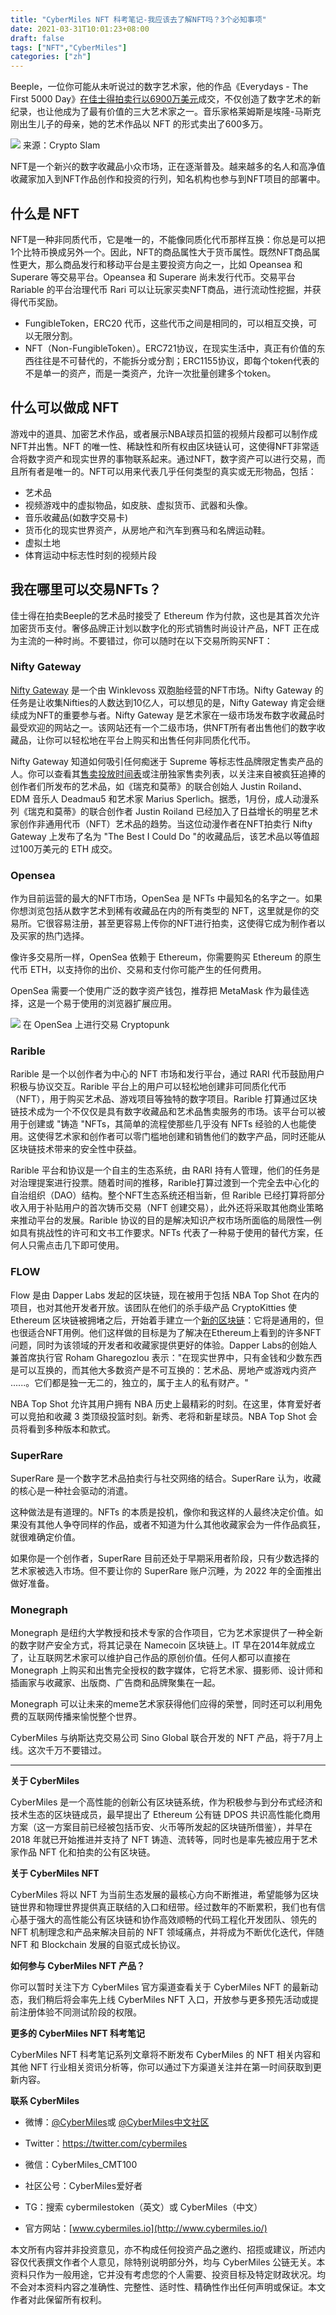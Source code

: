 ```yaml
---
title: "CyberMiles NFT 科考笔记-我应该去了解NFT吗？3个必知事项"
date: 2021-03-31T10:01:23+08:00
draft: false
tags: ["NFT","CyberMiles"] 
categories: ["zh"] 
---
```




Beeple，一位你可能从未听说过的数字艺术家，他的作品《Everydays - The First 5000 Day》[在佳士得拍卖行以6900万美元](https://www.bbc.co.uk/news/technology-56362174)成交，不仅创造了数字艺术的新纪录，也让他成为了最有价值的三大艺术家之一。音乐家格莱姆斯是埃隆-马斯克刚出生儿子的母亲，她的艺术作品以 NFT 的形式卖出了600多万。

![](/images/20210331-nft-02-01.png)
来源：Crypto Slam

NFT是一个新兴的数字收藏品小众市场，正在逐渐普及。越来越多的名人和高净值收藏家加入到NFT作品创作和投资的行列，知名机构也参与到NFT项目的部署中。
 

## 什么是 NFT

NFT是一种非同质代币，它是唯一的，不能像同质化代币那样互换：你总是可以把1个比特币换成另外一个。因此，NFT的商品属性大于货币属性。既然NFT商品属性更大，那么商品发行和移动平台是主要投资方向之一，比如 Opeansea 和 Superare 等交易平台。Opeansea 和 Superare 尚未发行代币。交易平台 Rariable 的平台治理代币 Rari 可以让玩家买卖NFT商品，进行流动性挖掘，并获得代币奖励。


* FungibleToken，ERC20 代币，这些代币之间是相同的，可以相互交换，可以无限分割。
* NFT（Non-FungibleToken）。ERC721协议，在现实生活中，真正有价值的东西往往是不可替代的，不能拆分或分割；ERC1155协议，即每个token代表的不是单一的资产，而是一类资产，允许一次批量创建多个token。



## 什么可以做成 NFT

游戏中的道具、加密艺术作品，或者展示NBA球员扣篮的视频片段都可以制作成NFT并出售。NFT 的唯一性、稀缺性和所有权由区块链认可，这使得NFT非常适合将数字资产和现实世界的事物联系起来。通过NFT，数字资产可以进行交易，而且所有者是唯一的。NFT可以用来代表几乎任何类型的真实或无形物品，包括：

* 艺术品
* 视频游戏中的虚拟物品，如皮肤、虚拟货币、武器和头像。
* 音乐收藏品(如数字交易卡)
* 货币化的现实世界资产，从房地产和汽车到赛马和名牌运动鞋。
* 虚拟土地
* 体育运动中标志性时刻的视频片段



## 我在哪里可以交易NFTs？

佳士得在拍卖Beeple的艺术品时接受了 Ethereum 作为付款，这也是其首次允许加密货币支付。奢侈品牌正计划以数字化的形式销售时尚设计产品，NFT 正在成为主流的一种时尚。不要错过，你可以随时在以下交易所购买NFT：

### Nifty Gateway 

[Nifty Gateway](https://niftygateway.com/collections/beepletwo) 是一个由 Winklevoss 双胞胎经营的NFT市场。Nifty Gateway 的任务是让收集Nifties的人数达到10亿人，可以想见的是，Nifty Gateway 肯定会继续成为NFT的重要参与者。Nifty Gateway 是艺术家在一级市场发布数字收藏品时最受欢迎的网站之一。该网站还有一个二级市场，供NFT所有者出售他们的数字收藏品，让你可以轻松地在平台上购买和出售任何非同质化代币。

Nifty Gateway 知道如何吸引任何痴迷于 Supreme 等标志性品牌限定售卖产品的人。你可以查看其[售卖投放时间表](https://www.benzinga.com/money/nifty-gateway-nft/)或注册独家售卖列表，以关注来自被疯狂追捧的创作者们所发布的艺术品，如《瑞克和莫蒂》的联合创始人 Justin Roiland、EDM 音乐人 Deadmau5 和艺术家 Marius Sperlich。据悉，1月份，成人动漫系列《瑞克和莫蒂》的联合创作者 Justin Roiland 已经加入了日益增长的明星艺术家创作非通用代币（NFT）艺术品的趋势。当这位动漫作者在NFT拍卖行 Nifty Gateway 上发布了名为 "The Best I Could Do "的收藏品后，该艺术品以等值超过100万美元的 ETH 成交。

### Opensea

作为目前运营的最大的NFT市场，OpenSea 是 NFTs 中最知名的名字之一。如果你想浏览包括从数字艺术到稀有收藏品在内的所有类型的 NFT，这里就是你的交易所。它很容易注册，甚至更容易上传你的NFT进行拍卖，这使得它成为制作者以及买家的热门选择。

像许多交易所一样，OpenSea 依赖于 Ethereum，你需要购买 Ethereum 的原生代币 ETH，以支持你的出价、交易和支付你可能产生的任何费用。

OpenSea 需要一个使用广泛的数字资产钱包，推荐把 MetaMask 作为最佳选择，这是一个易于使用的浏览器扩展应用。
 
![](/images/20210331-nft-02-02.png)
在 OpenSea 上进行交易 Cryptopunk

### Rarible

Rarible 是一个以创作者为中心的 NFT 市场和发行平台，通过 RARI 代币鼓励用户积极与协议交互。Rarible 平台上的用户可以轻松地创建非可同质化代币（NFT），用于购买艺术品、游戏项目等独特的数字项目。Rarible 打算通过区块链技术成为一个不仅仅是具有数字收藏品和艺术品售卖服务的市场。该平台可以被用于创建或 "铸造 "NFTs，其简单的流程使那些几乎没有 NFTs 经验的人也能使用。这使得艺术家和创作者可以零门槛地创建和销售他们的数字产品，同时还能从区块链技术带来的安全性中获益。

Rarible 平台和协议是一个自主的生态系统，由 RARI 持有人管理，他们的任务是对治理提案进行投票。随着时间的推移，Rarible打算过渡到一个完全去中心化的自治组织（DAO）结构。整个NFT生态系统还相当新，但 Rarible 已经打算将部分收入用于补贴用户的首次铸币交易（NFT 创建交易），此外还将采取其他商业策略来推动平台的发展。Rarible 协议的目的是解决知识产权市场所面临的局限性—例如具有挑战性的许可和文书工作要求。NFTs 代表了一种易于使用的替代方案，任何人只需点击几下即可使用。

### FLOW

Flow 是由 Dapper Labs 发起的区块链，现在被用于包括 NBA Top Shot 在内的项目，也对其他开发者开放。该团队在他们的杀手级产品 CryptoKitties 使 Ethereum 区块链被拥堵之后，开始着手建立一个[新的区块链](https://medium.com/dapperlabs/introducing-flow-a-new-blockchain-from-the-creators-of-cryptokitties-d291282732f5)：它将是通用的，但也很适合NFT用例。他们这样做的目标是为了解决在Ethereum上看到的许多NFT问题，同时为该领域的开发者和收藏家提供更好的体验。Dapper Labs的创始人兼首席执行官 Roham Gharegozlou 表示："在现实世界中，只有金钱和少数东西是可以互换的，而其他大多数资产是不可互换的：艺术品、房地产或游戏内资产 ......。它们都是独一无二的，独立的，属于主人的私有财产。"

NBA Top Shot 允许其用户拥有 NBA 历史上最精彩的时刻。在这里，体育爱好者可以竞拍和收藏 3 类顶级投篮时刻。新秀、老将和新星球员。NBA Top Shot 会员将看到多种版本和款式。

### SuperRare

SuperRare 是一个数字艺术品拍卖行与社交网络的结合。SuperRare 认为，收藏的核心是一种社会驱动的消遣。

这种做法是有道理的。NFTs 的本质是投机，像你和我这样的人最终决定价值。如果没有其他人争夺同样的作品，或者不知道为什么其他收藏家会为一件作品疯狂，就很难确定价值。

如果你是一个创作者，SuperRare 目前还处于早期采用者阶段，只有少数选择的艺术家被选入市场。但不要让你的 SuperRare 账户沉睡，为 2022 年的全面推出做好准备。

### Monegraph

Monegraph 是纽约大学教授和技术专家的合作项目，它为艺术家提供了一种全新的数字财产安全方式，将其记录在 Namecoin 区块链上。IT 早在2014年就成立了，让互联网艺术家可以维护自己作品的原创价值。任何人都可以直接在 Monegraph 上购买和出售完全授权的数字媒体，它将艺术家、摄影师、设计师和插画家与收藏家、出版商、广告商和品牌聚集在一起。

Monegraph 可以让未来的meme艺术家获得他们应得的荣誉，同时还可以利用免费的互联网传播来愉悦整个世界。

CyberMiles 与纳斯达克交易公司 Sino Global 联合开发的 NFT 产品，将于7月上线。这次千万不要错过。

---

**关于 CyberMiles**


CyberMiles 是一个高性能的创新公有区块链系统，作为积极参与到分布式经济和技术生态的区块链成员，最早提出了 Ethereum 公有链 DPOS 共识高性能化商用方案（这一方案目前已经被包括币安、火币等所发起的区块链所借鉴），并早在 2018 年就已开始推进并支持了 NFT 铸造、流转等，同时也是率先被应用于艺术家作品 NFT 化和拍卖的公有区块链。

**关于 CyberMiles NFT**


CyberMiles 将以 NFT 为当前生态发展的最核心方向不断推进，希望能够为区块链世界和物理世界提供真正联结的入口和纽带。经过数年的不断累积，我们也有信心基于强大的高性能公有区块链和协作高效顺畅的代码工程化开发团队、领先的 NFT 机制理念和产品来解决目前的 NFT 领域痛点，并将成为不断优化迭代，伴随 NFT 和 Blockchain 发展的自驱式成长协议。

**如何参与 CyberMiles NFT 产品？**


你可以暂时关注下方 CyberMiles 官方渠道查看关于 CyberMiles NFT 的最新动态，我们稍后将会率先上线 CyberMiles NFT 入口，开放参与更多预先活动或提前注册体验不同测试阶段的权限。

**更多的 CyberMiles NFT 科考笔记**


CyberMiles NFT 科考笔记系列文章将不断发布 CyberMiles 的 NFT 相关内容和其他 NFT 行业相关资讯分析等，你可以通过下方渠道关注并在第一时间获取到更新内容。

**联系 CyberMiles**


* 微博：[@CyberMiles](https://weibo.com/u/6394162797)或 [@CyberMiles中文社区](https://weibo.com/u/6394162797)

* Twitter：https://twitter.com/cybermiles

* 微信：CyberMiles_CMT100

* 社区公号：CyberMiles爱好者

* TG：搜索 cybermilestoken（英文）或 CyberMiles（中文）

* 官方网站：[www.cybermiles.io](http://www.cybermiles.io/)


本文所有内容并非投资意见，亦不构成任何投资产品之邀约、招揽或建议，所述内容仅代表撰文作者个人意见，除特别说明部分外，均与 CyberMiles 公链无关。本资料只作为一般用途，它并没有考虑您的个人需要、投资目标及特定财政状况。均不会对本资料内容之准确性、完整性、适时性、精确性作出任何声明或保证。本文作者对此保留所有权利。

